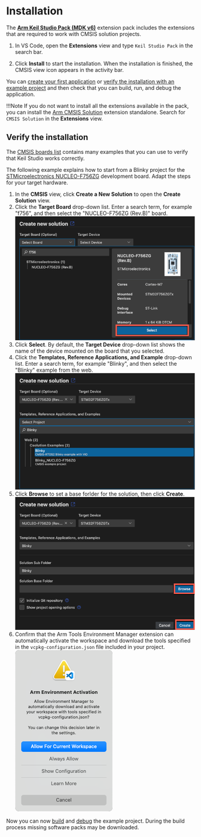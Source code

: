 # Installation

<!-- markdownlint-disable MD036 -->

The [**Arm Keil Studio Pack (MDK v6)**](https://marketplace.visualstudio.com/items?itemName=Arm.keil-studio-pack)
extension pack includes the extensions that are required to work with CMSIS solution projects.

1. In VS Code, open the **Extensions** view and type `Keil Studio Pack` in the search bar.

2. Click **Install** to start the installation. When the installation is finished, the CMSIS view icon appears in the
   activity bar.

You can [create your first application](./create_app.md) or
[verify the installation with an example project](#verify-the-installation) and then check that you can build, run, and
debug the application.

!!!Note
    If you do not want to install all the extensions available in the pack, you can install the
    [Arm CMSIS Solution](https://marketplace.visualstudio.com/items?itemName=Arm.cmsis-csolution) extension standalone.
    Search for `CMSIS Solution` in the **Extensions** view.

## Verify the installation

The [CMSIS boards list](https://www.keil.arm.com/boards/) contains many examples that you can use to verify that Keil
Studio works correctly.

The following example explains how to start from a Blinky project for the
[STMicroelectronics NUCLEO-F756ZG](https://www.keil.arm.com/boards/stmicroelectronics-nucleo-f756zg-revb-2251244)
development board. Adapt the steps for your target hardware.

1. In the **CMSIS** view, click **Create a New Solution** to open the **Create Solution** view.
2. Click the **Target Board** drop-down list. Enter a search term, for example "f756", and then select the
   "NUCLEO-F756ZG (Rev.B)" board.  
   ![Select the NUCLEO-F756ZG](./images/SelectF756ZG.png)  
3. Click **Select**. By default, the **Target Device** drop-down list shows the name of the device mounted on the board
that you selected.
4. Click the **Templates, Reference Applications, and Example** drop-down list. Enter a search term, for example
   "Blinky", and then select the "Blinky" example from the web.  
   ![Select Blinky example](./images/SelectBlinky.png)
5. Click **Browse** to set a base forlder for the solution, then click **Create**.  
   ![Click Create](./images/SolutionCreate.png)  
6. Confirm that the Arm Tools Environment Manager extension can automatically activate the workspace and download the
   tools specified in the `vcpkg-configuration.json` file included in your project.  
   ![Activate the workspace](./images/activate-environment.png)  

Now you can now [build](./build.md) and [debug](./debug.md) the example project.  During the build process missing
software packs may be downloaded.
